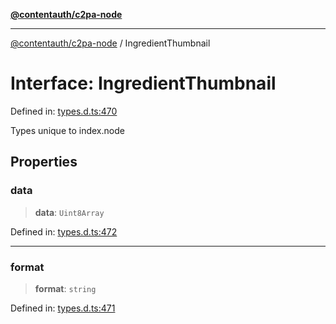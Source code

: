 [**@contentauth/c2pa-node**](../README.md)

***

[@contentauth/c2pa-node](../README.md) / IngredientThumbnail

# Interface: IngredientThumbnail

Defined in: [types.d.ts:470](https://github.com/contentauth/c2pa-node-v2/blob/280e70a4878b95c480efb475988df1206fe5da39/js-src/types.d.ts#L470)

Types unique to index.node

## Properties

### data

> **data**: `Uint8Array`

Defined in: [types.d.ts:472](https://github.com/contentauth/c2pa-node-v2/blob/280e70a4878b95c480efb475988df1206fe5da39/js-src/types.d.ts#L472)

***

### format

> **format**: `string`

Defined in: [types.d.ts:471](https://github.com/contentauth/c2pa-node-v2/blob/280e70a4878b95c480efb475988df1206fe5da39/js-src/types.d.ts#L471)

